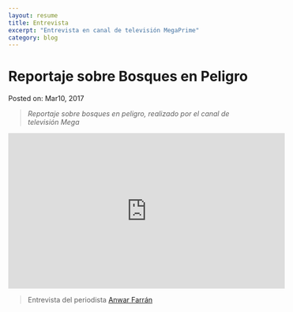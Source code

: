 ```yaml
---
layout: resume
title: Entrevista
excerpt: "Entrevista en canal de televisión MegaPrime"
category: blog
---
```


# Reportaje sobre Bosques en Peligro
Posted on: Mar10, 2017

> *Reportaje sobre bosques en peligro, realizado por el canal de televisión Mega* 

<iframe width="560" height="315" src="https://www.youtube.com/embed/b9UqIrMkiEk" frameborder="0" allow="accelerometer; autoplay; clipboard-write; encrypted-media; gyroscope; picture-in-picture" allowfullscreen></iframe>


> Entrevista del periodista [Anwar Farrán](https://twitter.com/Anwar_Farran)

